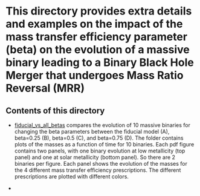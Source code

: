 # This directory provides extra details and examples on the impact of the mass transfer efficiency parameter (beta) on the evolution of a massive binary leading to a Binary Black Hole Merger that undergoes Mass Ratio Reversal (MRR)



## Contents of this directory

 - [fiducial_vs_all_betas](https://github.com/FloorBroekgaarden/MRR_Project/tree/main/Figure1_individual_MRR_systems_detailed_evolution/detailedPlots/extraPlots/fiducial_vs_all_betas) 
 compares the evolution of 10 massive binaries for changing the beta parameters between the fiducial model (A), beta=0.25 (B), beta=0.5 (C), and beta=0.75 (D). The folder contains plots of the masses as a function of time for 10 binaries. Each pdf figure contains two panels, with one binary evolution at low metallicity (top panel) and one at solar metallicity (bottom panel). So there are 2 binaries per figure. 
Each panel shows the evolution of the masses for the 4 different mass transfer efficiency prescriptions. The different prescriptions are plotted with different colors. 

 - 

